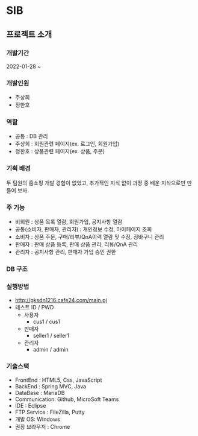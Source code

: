 # SIB 

## 프로젝트 소개

### 개발기간
2022-01-28 ~
  
### 개발인원
- 주상희
- 정한호

### 역할
- 공통 : DB 관리
- 주상희 : 회원관련 페이지(ex. 로그인, 회원가입)
- 정한호 : 상품관련 페이지(ex. 상품, 주문)

### 기획 배경
두 팀원의 홈쇼핑 개발 경험이 없었고, 추가적인 지식 없이 과정 중 배운 지식으로만 만들어 보자.

### 주 기능
- 비회원 : 상품 목록 열람, 회원가입, 공지사항 열람
- 공통(소비자, 판매자, 관리자) : 개인정보 수정, 마이페이지 조회
- 소비자 : 상품 주문, 구매/리뷰/QnA이력 열람 및 수정, 장바구니 관리
- 판매자 : 판매 상품 등록, 판매 상품 관리, 리뷰/QnA 관리
- 관리자 : 공지사항 관리, 판매자 가입 승인 권한

### DB 구조

### 실행방법
- http://gksdn1216.cafe24.com/main.pj
- 테스트 ID / PWD
  * 사용자  
    * cus1 / cus1  
  * 판매자  
    * seller1 / seller1  
  * 관리자  
    * admin / admin  

### 기술스택 
- FrontEnd : HTML5, Css, JavaScript
- BackEnd : Spring MVC, Java
- DataBase : MariaDB
- Communication: Github, MicroSoft Teams
- IDE : Eclipse
- FTP Service : FileZilla, Putty
- 개발 OS: WIndows
- 권장 브라우저 : Chrome

